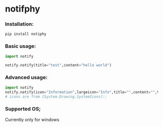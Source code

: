 # notifphy

### Installation:
`pip install notiphy`

### Basic usage:
```python
import notify

notify.notify(title="test",content="hello world")

```
### Advanced usage:
```python
import notify
notify.notify(icon="Information",largeicon="Info",title="",content="",Visible="True",time="1000")
# icons are from [System.Drawing.SystemIcons]::
```
### Supported OS;
Currently only for windows
